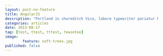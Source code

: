 ```yaml
---
layout: post-no-feature
title: AngularJS
description: "Portland in shoreditch Vice, labore typewriter pariatur hoodie fap sartorial Austin. Pinterest literally occupy Schlitz forage."
categories: articles
date: 2013-08-17
tag: [test, ttest, tttest, tewsetee]
image:
        feature: soft-trees.jpg
published: false
---
```








